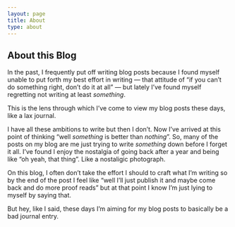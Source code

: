 ```yaml
---
layout: page
title: About
type: about
---
```


## About this Blog

In the past, I frequently put off writing blog posts because I found myself unable to put forth my best effort in writing — that attitude of “if you can’t do something right, don’t do it at all” — but lately I’ve found myself regretting not writing at least *something*.

This is the lens through which I’ve come to view my blog posts these days, like a lax journal.

I have all these ambitions to write but then I don’t. Now I’ve arrived at this point of thinking “well *something* is better than *nothing*”. So, many of the posts on my blog are me just trying to write *something* down before I forget it all. I’ve found I enjoy the nostalgia of going back after a year and being like “oh yeah, that thing”. Like a nostaligic photograph.

On this blog, I often don’t take the effort I should to craft what I’m writing  so by the end of the post I feel like “well I’ll just publish it and maybe come back and do more proof reads” but at that point I know I’m just lying to myself by saying that.

But hey, like I said, these days I’m aiming for my blog posts to basically be a bad journal entry.
